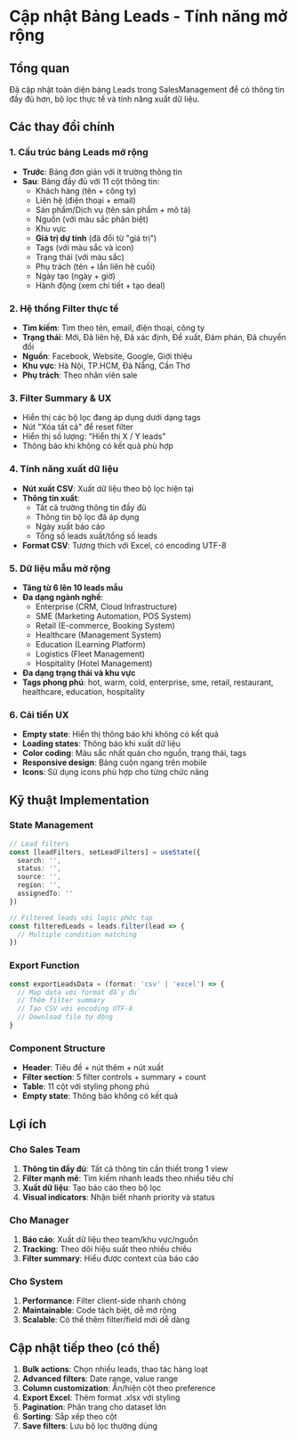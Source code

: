 # Cập nhật Bảng Leads - Tính năng mở rộng

## Tổng quan
Đã cập nhật toàn diện bảng Leads trong SalesManagement để có thông tin đầy đủ hơn, bộ lọc thực tế và tính năng xuất dữ liệu.

## Các thay đổi chính

### 1. Cấu trúc bảng Leads mở rộng
- **Trước**: Bảng đơn giản với ít trường thông tin
- **Sau**: Bảng đầy đủ với 11 cột thông tin:
  - Khách hàng (tên + công ty)
  - Liên hệ (điện thoại + email)
  - Sản phẩm/Dịch vụ (tên sản phẩm + mô tả)
  - Nguồn (với màu sắc phân biệt)
  - Khu vực
  - **Giá trị dự tính** (đã đổi từ "giá trị")
  - Tags (với màu sắc và icon)
  - Trạng thái (với màu sắc)
  - Phụ trách (tên + lần liên hệ cuối)
  - Ngày tạo (ngày + giờ)
  - Hành động (xem chi tiết + tạo deal)

### 2. Hệ thống Filter thực tế
- **Tìm kiếm**: Tìm theo tên, email, điện thoại, công ty
- **Trạng thái**: Mới, Đã liên hệ, Đã xác định, Đề xuất, Đàm phán, Đã chuyển đổi
- **Nguồn**: Facebook, Website, Google, Giới thiệu
- **Khu vực**: Hà Nội, TP.HCM, Đà Nẵng, Cần Thơ
- **Phụ trách**: Theo nhân viên sale

### 3. Filter Summary & UX
- Hiển thị các bộ lọc đang áp dụng dưới dạng tags
- Nút "Xóa tất cả" để reset filter
- Hiển thị số lượng: "Hiển thị X / Y leads"
- Thông báo khi không có kết quả phù hợp

### 4. Tính năng xuất dữ liệu
- **Nút xuất CSV**: Xuất dữ liệu theo bộ lọc hiện tại
- **Thông tin xuất**:
  - Tất cả trường thông tin đầy đủ
  - Thông tin bộ lọc đã áp dụng
  - Ngày xuất báo cáo
  - Tổng số leads xuất/tổng số leads
- **Format CSV**: Tương thích với Excel, có encoding UTF-8

### 5. Dữ liệu mẫu mở rộng
- **Tăng từ 6 lên 10 leads mẫu**
- **Đa dạng ngành nghề**:
  - Enterprise (CRM, Cloud Infrastructure)
  - SME (Marketing Automation, POS System)
  - Retail (E-commerce, Booking System)
  - Healthcare (Management System)
  - Education (Learning Platform)
  - Logistics (Fleet Management)
  - Hospitality (Hotel Management)
- **Đa dạng trạng thái và khu vực**
- **Tags phong phú**: hot, warm, cold, enterprise, sme, retail, restaurant, healthcare, education, hospitality

### 6. Cải tiến UX
- **Empty state**: Hiển thị thông báo khi không có kết quả
- **Loading states**: Thông báo khi xuất dữ liệu
- **Color coding**: Màu sắc nhất quán cho nguồn, trạng thái, tags
- **Responsive design**: Bảng cuộn ngang trên mobile
- **Icons**: Sử dụng icons phù hợp cho từng chức năng

## Kỹ thuật Implementation

### State Management
```typescript
// Lead filters
const [leadFilters, setLeadFilters] = useState({
  search: '',
  status: '',
  source: '',
  region: '',
  assignedTo: ''
})

// Filtered leads với logic phức tạp
const filteredLeads = leads.filter(lead => {
  // Multiple condition matching
})
```

### Export Function
```typescript
const exportLeadsData = (format: 'csv' | 'excel') => {
  // Map data với format đầy đủ
  // Thêm filter summary
  // Tạo CSV với encoding UTF-8
  // Download file tự động
}
```

### Component Structure
- **Header**: Tiêu đề + nút thêm + nút xuất
- **Filter section**: 5 filter controls + summary + count
- **Table**: 11 cột với styling phong phú
- **Empty state**: Thông báo không có kết quả

## Lợi ích

### Cho Sales Team
1. **Thông tin đầy đủ**: Tất cả thông tin cần thiết trong 1 view
2. **Filter mạnh mẽ**: Tìm kiếm nhanh leads theo nhiều tiêu chí
3. **Xuất dữ liệu**: Tạo báo cáo theo bộ lọc
4. **Visual indicators**: Nhận biết nhanh priority và status

### Cho Manager
1. **Báo cáo**: Xuất dữ liệu theo team/khu vực/nguồn
2. **Tracking**: Theo dõi hiệu suất theo nhiều chiều
3. **Filter summary**: Hiểu được context của báo cáo

### Cho System
1. **Performance**: Filter client-side nhanh chóng
2. **Maintainable**: Code tách biệt, dễ mở rộng
3. **Scalable**: Có thể thêm filter/field mới dễ dàng

## Cập nhật tiếp theo (có thể)
1. **Bulk actions**: Chọn nhiều leads, thao tác hàng loạt
2. **Advanced filters**: Date range, value range
3. **Column customization**: Ẩn/hiện cột theo preference
4. **Export Excel**: Thêm format .xlsx với styling
5. **Pagination**: Phân trang cho dataset lớn
6. **Sorting**: Sắp xếp theo cột
7. **Save filters**: Lưu bộ lọc thường dùng

